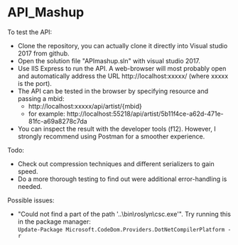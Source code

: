 # API_Mashup
To test the API:
* Clone the repository, you can actually clone it directly into Visual studio 2017 from github.
* Open the solution file "APImashup.sln" with visual studio 2017.
* Use IIS Express to run the API. A web-browser will most probably open and
automatically address the URL http://localhost:xxxxx/ (where xxxxx is the port).
* The API can be tested in the browser by specifying resource and passing a mbid:
    * http://localhost:xxxxx/api/artist/{mbid}
    *  for example: http://localhost:55218/api/artist/5b11f4ce-a62d-471e-81fc-a69a8278c7da
* You can inspect the result with the developer tools (f12). 
However, I strongly recommend using Postman for a smoother experience.

Todo:
* Check out compression techniques and different serializers to gain speed.
* Do a more thorough testing to find out were additional error-handling is needed.

Possible issues:
* "Could not find a part of the path '..\bin\roslyn\csc.exe'". Try running this in the package manager: <br />
```Update-Package Microsoft.CodeDom.Providers.DotNetCompilerPlatform -r```
